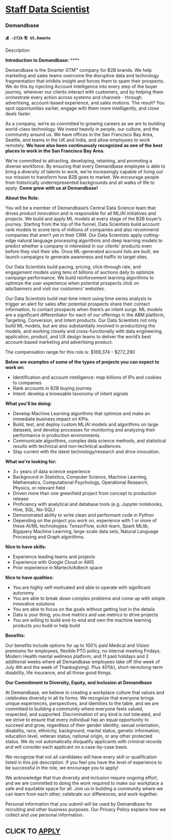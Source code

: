 # [Staff Data Scientist](https://www.remotewlb.com/apply/staff-data-scientist-77678)  
### Demandbase  
#### `💰 ~272k` `🌎 US,Remote`  

Description

**Introduction to Demandbase:** ****

Demandbase is the Smarter GTM™ company for B2B brands. We help marketing and sales teams overcome the disruptive data and technology fragmentation that inhibits insight and forces them to spam their prospects. We do this by injecting Account Intelligence into every step of the buyer journey, wherever our clients interact with customers, and by helping them orchestrate every action across systems and channels - through advertising, account-based experience, and sales motions. The result? You spot opportunities earlier, engage with them more intelligently, and close deals faster.

As a company, we’re as committed to growing careers as we are to building world-class technology. We invest heavily in people, our culture, and the community around us. We have offices in the San Francisco Bay Area, Seattle, and teams in the UK and India, and allow employees to work remotely. **We have also been** **continuously recognized as one of the best places to work in the San Francisco Bay Area.**

We're committed to attracting, developing, retaining, and promoting a diverse workforce. By ensuring that every Demandbase employee is able to bring a diversity of talents to work, we're increasingly capable of living out our mission to transform how B2B goes to market. We encourage people from historically underrepresented backgrounds and all walks of life to apply. **Come grow with us at Demandbase!**

**About the Role:**

You will be a member of Demandbase’s Central Data Science team that drives product innovation and is responsible for all ML/AI initiatives and projects. We build and apply ML models at every stage of the B2B buyer’s journey. Starting from the top of the funnel, Data Scientists build account rank models to score tens of millions of companies and also recommend companies that aren’t yet in their CRM. Our Data Scientists apply cutting-edge natural language processing algorithms and deep learning models to predict whether a company is interested in our clients' products even before they visit their site. Once ML-generated account lists are built, we launch campaigns to generate awareness and traffic to target sites.

Our Data Scientists build pacing, pricing, click-through rate, and engagement models using tens of billions of auctions daily to optimize campaign performance. We build reinforcement learning algorithms to optimize the user experience when potential prospects click on ads/banners and visit our customers’ websites.

Our Data Scientists build real-time intent using time series analysis to trigger an alert for sales after potential prospects share their contact information, to contact prospects when there’s an intent surge. ML models are a significant differentiator for each of our offerings in the ABM platform, Targeting, Conversion, and Intent products. Our Data Scientists not only build ML models, but are also substantially involved in productizing the models, and working closely and cross-functionally with data engineering, application, product, and UX design teams to deliver the world’s best account-based marketing and advertising product.

The compensation range for this role is: $169,374 - $272,290

**Below are examples of some of the types of projects you can expect to work on:**

  * Identification and account intelligence: map billions of IPs and cookies to companies 
  * Rank accounts in B2B buying journey 
  * Intent: develop a browsable taxonomy of intent signals

**What you'll be doing:**

  * Develop Machine Learning algorithms that optimize and make an immediate business impact on KPIs. 
  * Build, test, and deploy custom ML/AI models and algorithms on large datasets, and develop processes for monitoring and analyzing their performance in production environments. 
  * Communicate algorithms, complex data science methods, and statistical results with technical and non-technical audiences.
  * Stay current with the latest technology/research and drive innovation. 

**What we're looking for:**

  * 3+ years of data science experience
  * Background in Statistics, Computer Science, Machine Learning, Mathematics, Computational Psychology, Operational Research, Physics, or relevant field
  * Driven more than one greenfield project from concept to production release
  * Proficiency with analytical and database tools (e.g. Jupyter notebooks, Hive, SQL, No-SQL)
  * Demonstrated ability to write clean and performant code in Python
  * Depending on the project you work on, experience with 1 or more of these AI/ML technologies: TensorFlow, scikit-learn, Spark MLlib, Bigquery Machine Learning, large-scale data sets, Natural Language Processing and Graph algorithms.

**Nice to have skills:**

  * Experience leading teams and projects
  * Experience with Google Cloud or AWS
  * Prior experience in Martech/Adtech space

**Nice to have qualities:**

  * You are highly self-motivated and able to operate with significant autonomy
  * You are able to break down complex problems and come up with simple innovative solutions
  * You are able to focus on the goals without getting lost in the details
  * Data is your thing, you love metrics and use metrics to drive projects
  * You are willing to build end-to-end and own the machine learning products you build or help build

**Benefits:**

Our benefits include options for up to 100% paid Medical and Vision premiums for employees, flexible PTO policy, no internal meeting Fridays, Modern Health mental wellness platform, and 11 paid holidays and 2 additional weeks where all Demandbase employees take off (the week of July 4th and the week of Thanksgiving). Plus 401(k), short-term/long-term disability, life insurance, and all those good things.

**Our Commitment to Diversity, Equity, and Inclusion at Demandbase**

At Demandbase, we believe in creating a workplace culture that values and celebrates diversity in all its forms. We recognize that everyone brings unique experiences, perspectives, and identities to the table, and we are committed to building a community where everyone feels valued, respected, and supported. Discrimination of any kind is not tolerated, and we strive to ensure that every individual has an equal opportunity to succeed and grow, regardless of their gender identity, sexual orientation, disability, race, ethnicity, background, marital status, genetic information, education level, veteran status, national origin, or any other protected status. We do not automatically disqualify applicants with criminal records and will consider each applicant on a case-by-case basis.

We recognize that not all candidates will have every skill or qualification listed in this job description. If you feel you have the level of experience to be successful in the role, we encourage you to apply!

We acknowledge that true diversity and inclusion require ongoing effort, and we are committed to doing the work required to make our workplace a safe and equitable space for all. Join us in building a community where we can learn from each other, celebrate our differences, and work together.

Personal information that you submit will be used by Demandbase for recruiting and other business purposes. Our Privacy Policy explains how we collect and use personal information.

  
## CLICK TO [APPLY](https://www.remotewlb.com/apply/staff-data-scientist-77678)

